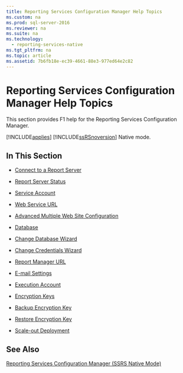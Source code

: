 ```yaml
---
title: Reporting Services Configuration Manager Help Topics
ms.custom: na
ms.prod: sql-server-2016
ms.reviewer: na
ms.suite: na
ms.technology: 
  - reporting-services-native
ms.tgt_pltfrm: na
ms.topic: article
ms.assetid: 7b6fb18e-ec39-4661-88e3-977ed64e2c82
---
```

# Reporting Services Configuration Manager Help Topics
  This section provides F1 help for the Reporting Services Configuration Manager.  
  
 [!INCLUDE[applies](../../Topics/TopicNameContainA/includes/applies_md.md)] [!INCLUDE[ssRSnoversion](../../Topics/TopicNameContainA/includes/ssRSnoversion_md.md)] Native mode.  
  
## In This Section  
  
-   [Connect to a Report Server](../../Topics/TopicNameContainA/Connect-to-a-Reporting-Services-Native-Mode-Report-Server--Configuration-Manager-.md)  
  
-   [Report Server Status](../../Topics/TopicNameNotContainA/Report-Server-Status----Reporting-Services-Native-mode--Configuration-Manager-.md)  
  
-   [Service Account](../../Topics/TopicNameNotContainA/Service-Account----Reporting-Services-Native-mode--Configuration-Manager-.md)  
  
-   [Web Service URL](../../Topics/TopicNameNotContainA/Web-Service-URL----Reporting-Services-Native-mode--Configuration-Manager-.md)  
  
-   [Advanced Multiple Web Site Configuration](../../Topics/TopicNameNotContainA/Advanced-Multiple-Web-Site-Configuration--Configuration-Manager-.md)  
  
-   [Database](../../Topics/TopicNameNotContainA/Database----Reporting-Services-Native-mode--Configuration-Manager-.md)  
  
-   [Change Database Wizard](../../Topics/TopicNameNotContainA/Change-Database-Wizard--Configuration-Manager-.md)  
  
-   [Change Credentials Wizard](../../Topics/TopicNameNotContainA/Change-Credentials-Wizard--Configuration-Manager-.md)  
  
-   [Report Manager URL](../../Topics/TopicNameNotContainA/Report-Manager-URL----Reporting-Services-Native-mode--Configuration-Manager-.md)  
  
-   [E-mail Settings](../../Topics/TopicNameNotContainA/E-Mail-Settings---Reporting-Services-Native-mode--Configuration-Manager-.md)  
  
-   [Execution Account](../../Topics/TopicNameNotContainA/Execution-Account----Reporting-Services-Native-mode--Configuration-Manager-.md)  
  
-   [Encryption Keys](../../Topics/TopicNameNotContainA/Encryption-Keys---Reporting-Services-Native-mode--Configuration-Manager-.md)  
  
-   [Backup Encryption Key](../../Topics/TopicNameNotContainA/Backup-Encryption-Key--SSRS-Native-Mode-.md)  
  
-   [Restore Encryption Key](../../Topics/TopicNameNotContainA/Restore-Encryption-Key--SSRS-Native-Mode-.md)  
  
-   [Scale-out Deployment](../../Topics/TopicNameNotContainA/Scale-out-Deployment----Reporting-Services-Native-mode--Configuration-Manager-.md)  
  
## See Also  
 [Reporting Services Configuration Manager (SSRS Native Mode)](assetId:///63519ef4-e68a-42fb-9cf7-31228ea4e434)  
  
  
